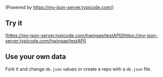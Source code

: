 (Powered by https://my-json-server.typicode.com/)


## Try it
[https://my-json-server.typicode.com/hwingae/testAPI](https://my-json-server.typicode.com/hwingae/testAPI)

## Use your own data
Fork it and change `db.json` values or create a repo with a `db.json` file.
